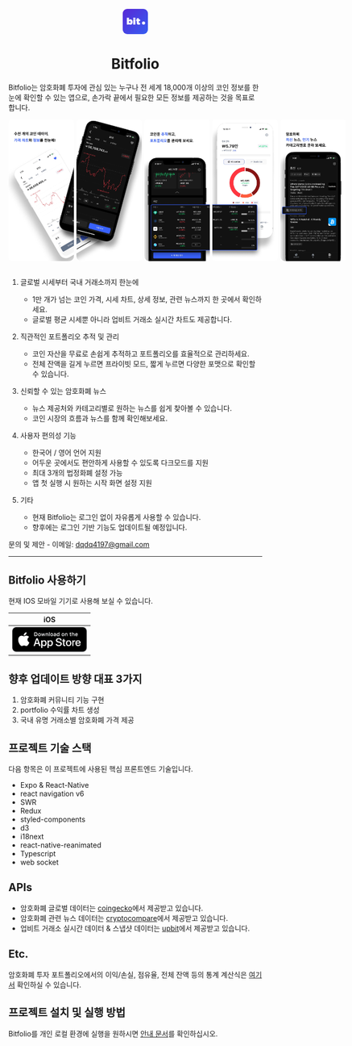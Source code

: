 <p align="center">
    <img src="./assets/bitfolio_icon.png/" alt="logo" style="width:50px; border-radius: 9px;"/>
    <h1 align="center"> 
        Bitfolio 
    </h1>
</p>


Bitfolio는 암호화폐 투자에 관심 있는 누구나 전 세계 18,000개 이상의 코인 정보를 한눈에 확인할 수 있는 앱으로, 손가락 끝에서 필요한 모든 정보를 제공하는 것을 목표로 합니다.

<div style="display:flex">
    <img src="./assets/iPhone_chart1.png/" width="130" style="border-radius: 6px;"/>
    <img src="./assets/iPhone_chart2.png/" width="130" style="border-radius: 6px; margin-left:5px"/>
    <img src="./assets/iPhone_portfolio2.png/" width="130" style="border-radius: 6px; margin-left:5px"/>
    <img src="./assets/iPhone_portfolio1.png/" width="130" style="border-radius: 6px; margin-left:5px"/>
    <img src="./assets/iPhone_news.png/" width="130" style="border-radius: 6px; margin-left:5px"/>
</div>
<br/>

1. 글로벌 시세부터 국내 거래소까지 한눈에
    - 1만 개가 넘는 코인 가격, 시세 차트, 상세 정보, 관련 뉴스까지 한 곳에서 확인하세요.
    - 글로벌 평균 시세뿐 아니라 업비트 거래소 실시간 차트도 제공합니다.
      
2. 직관적인 포트폴리오 추적 및 관리
    - 코인 자산을 무료로 손쉽게 추적하고 포트폴리오를 효율적으로 관리하세요.
    - 전체 잔액을 길게 누르면 프라이빗 모드, 짧게 누르면 다양한 포맷으로 확인할 수 있습니다.
      
3. 신뢰할 수 있는 암호화폐 뉴스
    - 뉴스 제공처와 카테고리별로 원하는 뉴스를 쉽게 찾아볼 수 있습니다.
    - 코인 시장의 흐름과 뉴스를 함께 확인해보세요.
      
4. 사용자 편의성 기능
    - 한국어 / 영어 언어 지원
    - 어두운 곳에서도 편안하게 사용할 수 있도록 다크모드를 지원
    - 최대 3개의 법정화폐 설정 가능
    - 앱 첫 실행 시 원하는 시작 화면 설정 지원
      
5. 기타
    - 현재 Bitfolio는 로그인 없이 자유롭게 사용할 수 있습니다.
    - 향후에는 로그인 기반 기능도 업데이트될 예정입니다.

문의 및 제안
    - 이메일: dqdq4197@gmail.com
    
---

## Bitfolio 사용하기

현재 IOS 모바일 기기로 사용해 보실 수 있습니다.

|                                                                                 iOS                                                                                 |
| :-----------------------------------------------------------------------------------------------------------------------------------------------------------------: |
| [<img src="./assets/appstore-badge.png" height="50"/>](https://apps.apple.com/kr/app/bitfolio-%EC%95%94%ED%98%B8%ED%99%94%ED%8F%90-%EC%B6%94%EC%A0%81/id1588559565) |

## 향후 업데이트 방향 대표 3가지

1. 암호화폐 커뮤니티 기능 구현
2. portfolio 수익률 차트 생성
3. 국내 유명 거래소별 암호화폐 가격 제공


## 프로젝트 기술 스택

다음 항목은 이 프로젝트에 사용된 핵심 프론트엔드 기술입니다.

- Expo & React-Native
- react navigation v6
- SWR
- Redux
- styled-components
- d3
- i18next
- react-native-reanimated
- Typescript
- web socket

## APIs

- 암호화폐 글로벌 데이터는 [coingecko](https://www.coingecko.com/ko/api 'coingecko api')에서 제공받고 있습니다.
- 암호화폐 관련 뉴스 데이터는 [cryptocompare](https://min-api.cryptocompare.com/ 'cryptocompare api')에서 제공받고 있습니다.
- 업비트 거래소 실시간 데이터 & 스냅샷 데이터는 [upbit](https://docs.upbit.com/ 'upbit api')에서 제공받고 있습니다.

## Etc.

암호화폐 투자 포트폴리오에서의 이익/손실, 점유율, 전체 잔액 등의 통계 계산식은 [여기서](./FOMULA.md) 확인하실 수 있습니다.

## 프로젝트 설치 및 실행 방법

Bitfolio를 개인 로컬 환경에 실행을 원하시면 [안내 문서](./GUIDELINES.md)를 확인하십시오.
